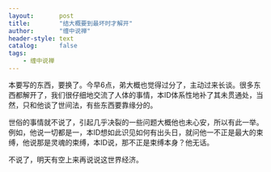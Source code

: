 ```yaml
---
layout:       post
title:        "结大概要到最坏时才解开"
author:       "缠中说禅"
header-style: text
catalog:      false
tags:
    - 缠中说禅
---
```


本要写的东西，要换了。今早6点，弟大概也觉得过分了，主动过来长谈。很多东西都解开了，我们很仔细地交流了人体的事情，本ID体系性地补了其未贯通处，当然，只和他谈了世间法，有些东西要靠缘分的。



世俗的事情就不说了，引起几乎决裂的一些问题大概他也未心安，所以有此一举。例如，他说一切都是一，本ID想如此识见如何有出头日，就问他一不正是最大的束缚，他说那是灵魂的束缚，本ID说，那不正是束缚本身？他无话。



不说了，明天有空上来再说说这世界经济。

